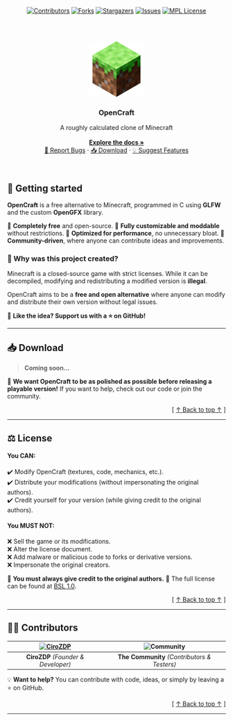 <div align="center">

[![Contributors][contributors-shield]][contributors-url]
[![Forks][forks-shield]][forks-url]
[![Stargazers][stars-shield]][stars-url]
[![Issues][issues-shield]][issues-url]
[![MPL License][license-shield]][license-url]

</div>

<br /><br />
<div align="center">
  <a href="https://github.com/CiroZDP/oc-cplatform">
    <img src="assets/images/icon.png" alt="" height="128" width="128" />
  </a>

  <h3 align="center">OpenCraft</h3>

  <p align="center">
    A roughly calculated clone of Minecraft
    <br /><br />
    <a href="https://github.com/CiroZDP/oc-cplatform/wiki">
      <b>Explore the docs »</b>
    </a>
    <br />
    <a href="https://github.com/CiroZDP/oc-cplatform/issues/new?template=bug.yml">🐛 Report Bugs</a> ·
    <a href="#-download">📥 Download</a> ·
    <a href="https://github.com/CiroZDP/oc-cplatform/issues/new?template=feature.yml">💡 Suggest Features</a>
  </p>
</div>

<br />

## 🚀 Getting started
**OpenCraft** is a free alternative to Minecraft, programmed in C using **GLFW** and the custom **OpenGFX** library.

🔹 **Completely free** and open-source.
🔹 **Fully customizable and moddable** without restrictions.
🔹 **Optimized for performance**, no unnecessary bloat.
🔹 **Community-driven**, where anyone can contribute ideas and improvements.

### 🎯 Why was this project created?
Minecraft is a closed-source game with strict licenses. While it can be decompiled, modifying and redistributing a modified version is **illegal**.

OpenCraft aims to be a **free and open alternative** where anyone can modify and distribute their own version without legal issues.

💙 **Like the idea? Support us with a ⭐ on GitHub!**

---

## 📥 Download
> **Coming soon...**

🔧 **We want OpenCraft to be as polished as possible before releasing a playable version!**
If you want to help, check out our code or join the community.

<div align="right">[ <a href="#-getting-started">↑ Back to top ↑</a> ]</div>

---

## ⚖️ License
#### **You CAN:**
✔️ Modify OpenCraft (textures, code, mechanics, etc.).  <br>
✔️ Distribute your modifications (without impersonating the original authors).  <br>
✔️ Credit yourself for your version (while giving credit to the original authors).  <br>

#### **You MUST NOT:**
❌ Sell the game or its modifications.<br>
❌ Alter the license document.<br>
❌ Add malware or malicious code to forks or derivative versions.<br>
❌ Impersonate the original creators.<br>

🔹 **You must always give credit to the original authors.**
🔹 The full license can be found at [BSL 1.0][license-url].

<div align="right">[ <a href="#-getting-started">↑ Back to top ↑</a> ]</div>

---

## 👷‍♂️ Contributors
| [![CiroZDP](https://avatars.githubusercontent.com/u/161502824?v=4)](https://github.com/CiroZDP) | ![Community](https://cdni.iconscout.com/illustration/free/thumb/free-community-2103591-1768087.png) |
|:-----------------------------------------------------------------------------------------------:|:-------------------------------------------------------------------------------------------------:|
| **CiroZDP** *(Founder & Developer)* | **The Community** *(Contributors & Testers)* |

💡 **Want to help?** You can contribute with code, ideas, or simply by leaving a ⭐ on GitHub.

<div align="right">[ <a href="#-getting-started">↑ Back to top ↑</a> ]</div>

---

[contributors-shield]: https://img.shields.io/github/contributors/CiroZDP/oc-cplatform.svg?style=for-the-badge
[contributors-url]: https://github.com/CiroZDP/oc-cplatform/graphs/contributors
[forks-shield]: https://img.shields.io/github/forks/CiroZDP/oc-cplatform.svg?style=for-the-badge
[forks-url]: https://github.com/CiroZDP/oc-cplatform/network/members
[stars-shield]: https://img.shields.io/github/stars/CiroZDP/oc-cplatform.svg?style=for-the-badge
[stars-url]: https://github.com/CiroZDP/oc-cplatform/stargazers
[issues-shield]: https://img.shields.io/github/issues/CiroZDP/oc-cplatform.svg?style=for-the-badge
[issues-url]: https://github.com/CiroZDP/oc-cplatform/issues
[license-shield]: https://img.shields.io/github/license/CiroZDP/oc-cplatform.svg?style=for-the-badge
[license-url]: https://github.com/CiroZDP/oc-cplatform/blob/master/LICENSE.txt
